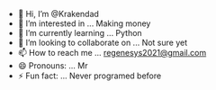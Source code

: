 - 👋 Hi, I’m @Krakendad
- 👀 I’m interested in ... Making money
- 🌱 I’m currently learning ... Python
- 💞️ I’m looking to collaborate on ... Not sure yet
- 📫 How to reach me ... regenesys2021@gmail.com
- 😄 Pronouns: ... Mr
- ⚡ Fun fact: ... Never programed before

<!---
Krakendad/Krakendad is a ✨ special ✨ repository because its `README.md` (this file) appears on your GitHub profile.
You can click the Preview link to take a look at your changes.
--->
